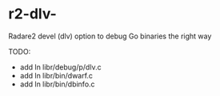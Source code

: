 # r2-dlv-
Radare2 devel (dlv) option to debug Go binaries the right way 

TODO:
- add ln libr/debug/p/dlv.c 
- add ln libr/bin/dwarf.c
- add ln libr/bin/dbinfo.c
